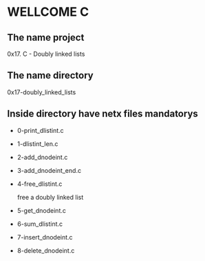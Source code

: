 #                        WELLCOME C
## The name project

0x17. C - Doubly linked lists

## The name directory

0x17-doubly_linked_lists

## Inside directory have netx files mandatorys

* 0-print_dlistint.c
* 1-dlistint_len.c
* 2-add_dnodeint.c
* 3-add_dnodeint_end.c
* 4-free_dlistint.c

  free a doubly linked list
* 5-get_dnodeint.c
* 6-sum_dlistint.c
* 7-insert_dnodeint.c
* 8-delete_dnodeint.c
